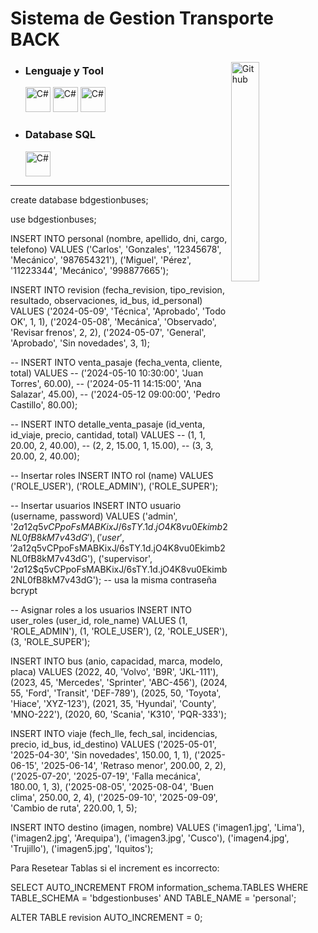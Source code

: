 # Sistema de Gestion Transporte BACK

  <img width="30%" align="right" alt="Github" src="https://user-images.githubusercontent.com/48678280/88862734-4903af80-d201-11ea-968b-9c939d88a37c.gif" />

- ### Lenguaje y Tool
  <img src="https://cdn.jsdelivr.net/gh/devicons/devicon/icons/spring/spring-original.svg" alt="C#" width="40" height="40"/>
  <img src="https://cdn.jsdelivr.net/gh/devicons/devicon/icons/java/java-original.svg" alt="C#" width="40" height="40"/>
  <img src="https://cdn.jsdelivr.net/gh/devicons/devicon/icons/git/git-original.svg" alt="C#" width="40" height="40"/>
  
- ### Database **SQL**
  <img src="https://cdn.jsdelivr.net/gh/devicons/devicon/icons/mysql/mysql-original.svg" alt="C#" width="40" height="40"/>
--------------------------------------------------------------------------------------------------------------------------------------------------------------
create database bdgestionbuses;

use bdgestionbuses;

INSERT INTO personal (nombre, apellido, dni, cargo, telefono) VALUES
('Carlos', 'Gonzales', '12345678', 'Mecánico', '987654321'),
('Miguel', 'Pérez', '11223344', 'Mecánico', '998877665');

INSERT INTO revision (fecha_revision, tipo_revision, resultado, observaciones, id_bus, id_personal) VALUES
('2024-05-09', 'Técnica', 'Aprobado', 'Todo OK', 1, 1),
('2024-05-08', 'Mecánica', 'Observado', 'Revisar frenos', 2, 2),
('2024-05-07', 'General', 'Aprobado', 'Sin novedades', 3, 1);

-- INSERT INTO venta_pasaje (fecha_venta, cliente, total) VALUES
-- ('2024-05-10 10:30:00', 'Juan Torres', 60.00),
-- ('2024-05-11 14:15:00', 'Ana Salazar', 45.00),
-- ('2024-05-12 09:00:00', 'Pedro Castillo', 80.00);


-- INSERT INTO detalle_venta_pasaje (id_venta, id_viaje, precio, cantidad, total) VALUES
-- (1, 1, 20.00, 2, 40.00),
-- (2, 2, 15.00, 1, 15.00),
-- (3, 3, 20.00, 2, 40.00);

-- Insertar roles 
INSERT INTO rol (name) VALUES ('ROLE_USER'), ('ROLE_ADMIN'), ('ROLE_SUPER');

-- Insertar usuarios 
INSERT INTO usuario (username, password) VALUES ('admin', '$2a$12$q5vCPpoFsMABKixJ/6sTY.1d.jO4K8vu0Ekimb2NL0fB8kM7v43dG'), ('user', '$2a$12$q5vCPpoFsMABKixJ/6sTY.1d.jO4K8vu0Ekimb2NL0fB8kM7v43dG'), ('supervisor', '$2a$12$q5vCPpoFsMABKixJ/6sTY.1d.jO4K8vu0Ekimb2NL0fB8kM7v43dG'); -- usa la misma contraseña bcrypt

-- Asignar roles a los usuarios 
INSERT INTO user_roles (user_id, role_name) VALUES (1, 'ROLE_ADMIN'), (1, 'ROLE_USER'), (2, 'ROLE_USER'), (3, 'ROLE_SUPER');

INSERT INTO bus (anio, capacidad, marca, modelo, placa) 
VALUES 
(2022, 40, 'Volvo', 'B9R', 'JKL-111'),
(2023, 45, 'Mercedes', 'Sprinter', 'ABC-456'),
(2024, 55, 'Ford', 'Transit', 'DEF-789'),
(2025, 50, 'Toyota', 'Hiace', 'XYZ-123'),
(2021, 35, 'Hyundai', 'County', 'MNO-222'),
(2020, 60, 'Scania', 'K310', 'PQR-333');


INSERT INTO viaje (fech_lle, fech_sal, incidencias, precio, id_bus, id_destino) 
VALUES 
('2025-05-01', '2025-04-30', 'Sin novedades', 150.00, 1, 1),
('2025-06-15', '2025-06-14', 'Retraso menor', 200.00, 2, 2),
('2025-07-20', '2025-07-19', 'Falla mecánica', 180.00, 1, 3),
('2025-08-05', '2025-08-04', 'Buen clima', 250.00, 2, 4),
('2025-09-10', '2025-09-09', 'Cambio de ruta', 220.00, 1, 5);

INSERT INTO destino (imagen, nombre) 
VALUES 
('imagen1.jpg', 'Lima'),
('imagen2.jpg', 'Arequipa'),
('imagen3.jpg', 'Cusco'),
('imagen4.jpg', 'Trujillo'),
('imagen5.jpg', 'Iquitos');

Para Resetear Tablas si el increment es incorrecto:

SELECT AUTO_INCREMENT
FROM information_schema.TABLES 
WHERE TABLE_SCHEMA = 'bdgestionbuses' 
AND TABLE_NAME = 'personal';

ALTER TABLE revision AUTO_INCREMENT = 0;
